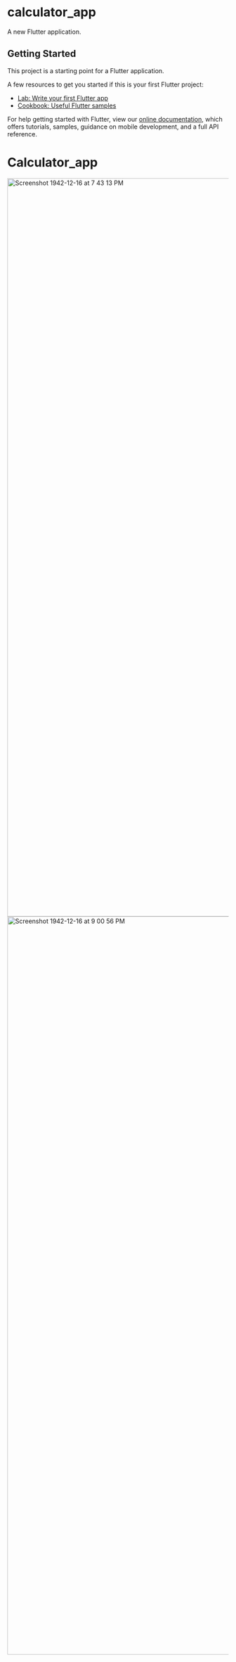 # calculator_app

A new Flutter application.

## Getting Started

This project is a starting point for a Flutter application.

A few resources to get you started if this is your first Flutter project:

- [Lab: Write your first Flutter app](https://flutter.dev/docs/get-started/codelab)
- [Cookbook: Useful Flutter samples](https://flutter.dev/docs/cookbook)

For help getting started with Flutter, view our
[online documentation](https://flutter.dev/docs), which offers tutorials,
samples, guidance on mobile development, and a full API reference.
# Calculator_app

<img width="1680" alt="Screenshot 1942-12-16 at 7 43 13 PM" src="https://user-images.githubusercontent.com/53942554/110245128-ff91f480-7f87-11eb-89ab-7c936a9b1092.png">
<img width="1680" alt="Screenshot 1942-12-16 at 9 00 56 PM" src="https://user-images.githubusercontent.com/53942554/110245209-3ec04580-7f88-11eb-84f7-7858c272fa32.png">



